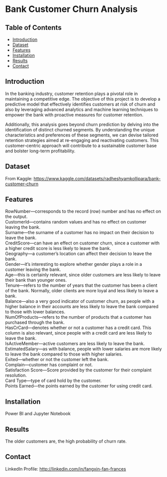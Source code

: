 # Bank Customer Churn Analysis

## Table of Contents

- [Introduction](#introduction)
- [Dataset](#dataset)
- [Features](#features)
- [Installation](#installation)
- [Results](#results)
- [Contact](#contact)

## Introduction
In the banking industry, customer retention plays a pivotal role in maintaining a competitive edge. The objective of this project is to develop a predictive model that effectively identifies customers at risk of churn and also by leveraging advanced analytics and machine learning techniques to empower the bank with proactive measures for customer retention.

Additionally, this analysis goes beyond churn prediction by delving into the identification of distinct churned segments. By understanding the unique characteristics and preferences of these segments, we can devise tailored retention strategies aimed at re-engaging and reactivating customers. This customer-centric approach will contribute to a sustainable customer base and bolster long-term profitability.

## Dataset
From Kaggle: https://www.kaggle.com/datasets/radheshyamkollipara/bank-customer-churn

## Features
RowNumber—corresponds to the record (row) number and has no effect on the output. <br>
CustomerId—contains random values and has no effect on customer leaving the bank.<br>
Surname—the surname of a customer has no impact on their decision to leave the bank.<br>
CreditScore—can have an effect on customer churn, since a customer with a higher credit score is less likely to leave the bank.<br>
Geography—a customer’s location can affect their decision to leave the bank.<br>
Gender—it’s interesting to explore whether gender plays a role in a customer leaving the bank.<br>
Age—this is certainly relevant, since older customers are less likely to leave their bank than younger ones.<br>
Tenure—refers to the number of years that the customer has been a client of the bank. Normally, older clients are more loyal and less likely to leave a bank.<br>
Balance—also a very good indicator of customer churn, as people with a higher balance in their accounts are less likely to leave the bank compared to those with lower balances.<br>
NumOfProducts—refers to the number of products that a customer has purchased through the bank.<br>
HasCrCard—denotes whether or not a customer has a credit card. This column is also relevant, since people with a credit card are less likely to leave the bank.<br>
IsActiveMember—active customers are less likely to leave the bank.<br>
EstimatedSalary—as with balance, people with lower salaries are more likely to leave the bank compared to those with higher salaries.<br>
Exited—whether or not the customer left the bank.<br>
Complain—customer has complaint or not.<br>
Satisfaction Score—Score provided by the customer for their complaint resolution.<br>
Card Type—type of card hold by the customer.<br>
Points Earned—the points earned by the customer for using credit card.<br>

## Installation
Power BI and Jupyter Notebook

## Results

The older customers are, the high probability of churn rate. 

## Contact

LinkedIn Profile: http://linkedin.com/in/fangxin-fan-frances
